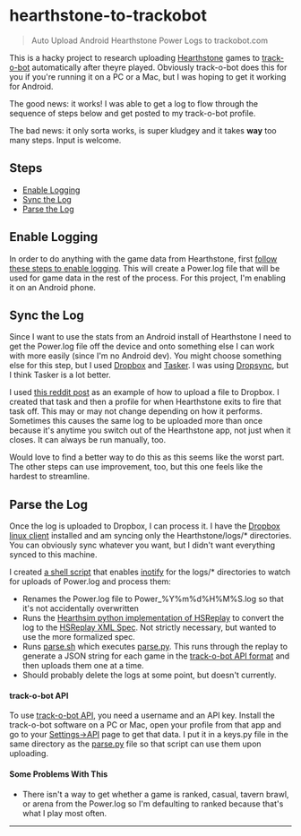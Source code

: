 # hearthstone-to-trackobot

>Auto Upload Android Hearthstone Power Logs to trackobot.com

This is a hacky project to research uploading [Hearthstone](http://playhearthstone.com) games to [track-o-bot](https://trackobot.com) automatically after theyre played. Obviously track-o-bot does this for you if you're running it on a PC or a Mac, but I was hoping to get it working for Android.

The good news: it works! I was able to get a log to flow through the sequence of steps below and get posted to my track-o-bot profile.

The bad news: it only sorta works, is super kludgey and it takes **way** too many steps. Input is welcome.

## Steps

 + [Enable Logging](#enable-logging)
 + [Sync the Log](#sync-the-log)
 + [Parse the Log](#parse-the-log)

## Enable Logging

In order to do anything with the game data from Hearthstone, first [follow these steps to enable logging](https://github.com/jleclanche/fireplace/wiki/How-to-enable-logging). This will create a Power.log file that will be used for game data in the rest of the process. For this project, I'm enabling it on an Android phone.

## Sync the Log

Since I want to use the stats from an Android install of Hearthstone I need to get the Power.log file off the device and onto something else I can work with more easily (since I'm no Android dev). You might choose something else for this step, but I used [Dropbox](https://dropbox.com) and [Tasker](https://play.google.com/store/apps/details?id=net.dinglisch.android.taskerm). I was using [Dropsync](https://play.google.com/store/apps/details?id=com.ttxapps.dropsync), but I think Tasker is a lot better.

I used [this reddit post](https://www.reddit.com/r/tasker/comments/3abjvv/how_to_upload_a_file_to_dropbox_in_the_background/) as an example of how to upload a file to Dropbox. I created that task and then a profile for when Hearthstone exits to fire that task off. This may or may not change depending on how it performs. Sometimes this causes the same log to be uploaded more than once because it's anytime you switch out of the Hearthstone app, not just when it closes. It can always be run manually, too.

Would love to find a better way to do this as this seems like the worst part. The other steps can use improvement, too, but this one feels like the hardest to streamline.

## Parse the Log

Once the log is uploaded to Dropbox, I can process it. I have the [Dropbox linux client](https://www.dropbox.com/install?os=lnx) installed and am syncing only the Hearthstone/logs/* directories. You can obviously sync whatever you want, but I didn't want everything synced to this machine.

I created [a shell script](power_cycle.sh) that enables [inotify](https://en.wikipedia.org/wiki/Inotify) for the logs/* directories to watch for uploads of Power.log and process them:

 + Renames the Power.log file to Power_%Y%m%d%H%M%S.log so that it's not accidentally overwritten
 + Runs the [Hearthsim python implementation of HSReplay](https://github.com/hearthsim/hsreplay) to convert the log to the [HSReplay XML Spec](http://hearthsim.info/hsreplay/). Not strictly necessary, but wanted to use the more formalized spec.
 + Runs [parse.sh](parse.sh) which executes [parse.py](parse.py). This runs through the replay to generate a JSON string for each game in the [track-o-bot API format](https://gist.github.com/stevschmid/120adcbc5f1f7cb31bc5) and then uploads them one at a time.
 + Should probably delete the logs at some point, but doesn't currently.
  
#### track-o-bot API
 
To use [track-o-bot API](https://gist.github.com/stevschmid/120adcbc5f1f7cb31bc5), you need a username and an API key. Install the track-o-bot software on a PC or Mac, open your profile from that app and go to your [Settings->API](https://trackobot.com/profile/settings/api) page to get that data. I put it in a keys.py file in the same directory as the [parse.py](parse.py) file so that script can use them upon uploading.

#### Some Problems With This
 + There isn't a way to get whether a game is ranked, casual, tavern brawl, or arena from the Power.log so I'm defaulting to ranked because that's what I play most often.
 
---
 
